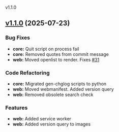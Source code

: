 
v1.1.0
## [v1.1.0](https://github.com/aleyoscar/groctxt/compare/v1.0.1...v1.1.0) (2025-07-23)

### Bug Fixes

* **core:** Quit script on process fail
* **core:** Removed quotes from commit message
* **web:** Moved openlist to render. Fixes [#31](https://github.com/aleyoscar/groctxt/issues/31)

### Code Refactoring

* **core:** Migrated gen-chglog scripts to python
* **web:** Moved webmanifest. Added version query
* **web:** Removed obsolete search check

### Features

* **web:** Added service worker
* **web:** Added version query to images

